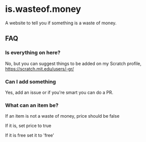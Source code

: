 # is.wasteof.money
A website to tell you if something is a waste of money.

## FAQ

### Is everything on here?

No, but you can suggest things to be added on my Scratch profile, https://scratch.mit.edu/users/-gr/

### Can I add something

Yes, add an issue or if you're smart you can do a PR.

### What can an item be?

If an item is not a waste of money, price should be false

If it is, set price to true

If it is free set it to 'free'
